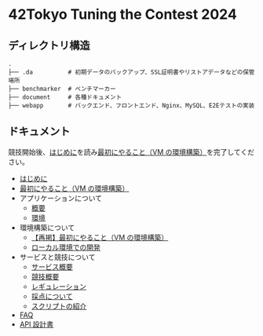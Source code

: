 # 42Tokyo Tuning the Contest 2024

## ディレクトリ構造

```
.
├── .da          # 初期データのバックアップ、SSL証明書やリストアデータなどの保管場所
├── benchmarker  # ベンチマーカー
├── document     # 各種ドキュメント
├── webapp       # バックエンド、フロントエンド、Nginx、MySQL、E2Eテストの実装
```

## ドキュメント

競技開始後、[はじめに](./md/start/01_Scenario.md)を読み[最初にやること（VM の環境構築）](./md/setup/01_Start.md)を完了してください。

- [はじめに](./md/start/01_Scenario.md)
- [最初にやること（VM の環境構築）](./md/setup/01_Start.md)
- アプリケーションについて
  - [概要](./md/app/01_Service.md)
  - [環境](./md/app/02_Environment.md)
- 環境構築について
  - [【再掲】最初にやること（VM の環境構築）](./md/setup/01_Start.md)
  - [ローカル環境での開発](./md/setup/02_Local.md)
- サービスと競技について
  - [サービス概要](./md/app/01_Service.md)
  - [競技概要](./md/rules/01_Contest.md)
  - [レギュレーション](./md/rules/02_Regulation.md)
  - [採点について](./md/rules/03_Scoring.md)
  - [スクリプトの紹介](./md/app/03_Scripts.md)
- [FAQ](./md/01_FAQ.md)
- [API 設計書](./api-specs/openapi.yaml)

<!-- このディレクトリに含まれる画像の利用条件は、Adobe Stock サービスの規約に準じます。
詳細は以下のページをご参照ください。
https://stock.adobe.com/jp/license-terms -->
